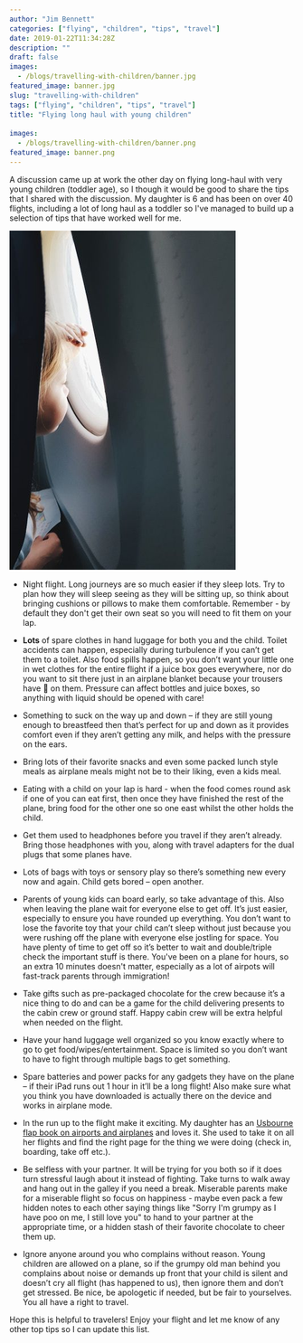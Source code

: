 ```yaml
---
author: "Jim Bennett"
categories: ["flying", "children", "tips", "travel"]
date: 2019-01-22T11:34:28Z
description: ""
draft: false
images:
  - /blogs/travelling-with-children/banner.jpg
featured_image: banner.jpg
slug: "travelling-with-children"
tags: ["flying", "children", "tips", "travel"]
title: "Flying long haul with young children"

images:
  - /blogs/travelling-with-children/banner.png
featured_image: banner.png
---
```



A discussion came up at work the other day on flying long-haul with very young children (toddler age), so I though it would be good to share the tips that I shared with the discussion. My daughter is 6 and has been on over 40 flights, including a lot of long haul as a toddler so I've managed to build up a selection of tips that have worked well for me.

![Picture of a child looking out of an airplane window](martin-widenka-493681-unsplash-2.jpg)

* Night flight. Long journeys are so much easier if they sleep lots. Try to plan how they will sleep seeing as they will be sitting up, so think about bringing cushions or pillows to make them comfortable. Remember - by default they don't get their own seat so you will need to fit them on your lap.

* **Lots** of spare clothes in hand luggage for both you and the child. Toilet accidents can happen, especially during turbulence if you can’t get them to a toilet. Also food spills happen, so you don’t want your little one in wet clothes for the entire flight if a juice box goes everywhere, nor do you want to sit there just in an airplane blanket because your trousers have 💩 on them. Pressure can affect bottles and juice boxes, so anything with liquid should be opened with care!

* Something to suck on the way up and down – if they are still young enough to breastfeed then that’s perfect for up and down as it provides comfort even if they aren’t getting any milk, and helps with the pressure on the ears.

* Bring lots of their favorite snacks and even some packed lunch style meals as airplane meals might not be to their liking, even a kids meal.

* Eating with a child on your lap is hard - when the food comes round ask if one of you can eat first, then once they have finished the rest of the plane, bring food for the other one so one east whilst the other holds the child.

* Get them used to headphones before you travel if they aren’t already. Bring those headphones with you, along with travel adapters for the dual plugs that some planes have.

* Lots of bags with toys or sensory play so there’s something new every now and again. Child gets bored – open another.

* Parents of young kids can board early, so take advantage of this. Also when leaving the plane wait for everyone else to get off. It’s just easier, especially to ensure you have rounded up everything. You don’t want to lose the favorite toy that your child can’t sleep without just because you were rushing off the plane with everyone else jostling for space. You have plenty of time to get off so it’s better to wait and double/triple check the important stuff is there. You've been on a plane for hours, so an extra 10 minutes doesn't matter, especially as a lot of airpots will fast-track parents through immigration!

* Take gifts such as pre-packaged chocolate for the crew because it’s a nice thing to do and can be a game for the child delivering presents to the cabin crew or ground staff. Happy cabin crew will be extra helpful when needed on the flight.

* Have your hand luggage well organized so you know exactly where to go to get food/wipes/entertainment. Space is limited so you don’t want to have to fight through multiple bags to get something.

* Spare batteries and power packs for any gadgets they have on the plane – if their iPad runs out 1 hour in it’ll be a long flight! Also make sure what you think you have downloaded is actually there on the device and works in airplane mode.

* In the run up to the flight make it exciting. My daughter has an [Usbourne flap book on airports and airplanes](https://www.amazon.co.uk/Inside-Airport-Usborne-Board-Books/dp/1409551768/ref=sr_1_1?ie=UTF8&qid=1548156194&sr=8-1&keywords=usborne+airport) and loves it. She used to take it on all her flights and find the right page for the thing we were doing (check in, boarding, take off etc.).

* Be selfless with your partner. It will be trying for you both so if it does turn stressful laugh about it instead of fighting. Take turns to walk away and hang out in the galley if you need a break. Miserable parents make for a miserable flight so focus on happiness - maybe even pack a few hidden notes to each other saying things like "Sorry I'm grumpy as I have poo on me, I still love you" to hand to your partner at the appropriate time, or a hidden stash of their favorite chocolate to cheer them up.

* Ignore anyone around you who complains without reason. Young children are allowed on a plane, so if the grumpy old man behind you complains about noise or demands up front that your child is silent and doesn’t cry all flight (has happened to us), then ignore them and don’t get stressed. Be nice, be apologetic if needed, but be fair to yourselves. You all have a right to travel.

Hope this is helpful to travelers! Enjoy your flight and let me know of any other top tips so I can update this list.

